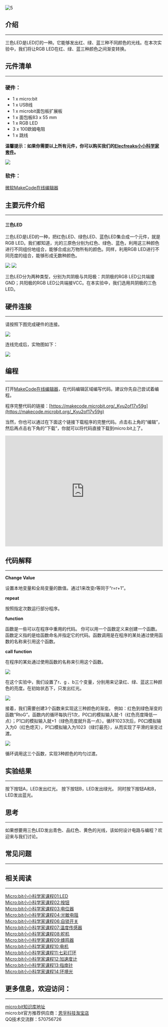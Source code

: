 ![5](https://i.imgur.com/mEAx3Tx.jpg)  

## 介绍
---

三色LED是LED灯的一种。它能够发出红、绿、蓝三种不同颜色的光线。在本次实验中，我们将让RGB LED在红、绿、蓝三种颜色之间渐变转换。


## 元件清单  
---

### 硬件：

- 1 x micro:bit
- 1 x USB线
- 1 x microbit面包板扩展板
- 1 x 面包板83 x 55 mm
- 1 x RGB LED
- 3 x 100欧姆电阻
- 1 x 跳线

**温馨提示：如果你需要以上所有元件，你可以购买我们的[Elecfreaks小小科学家套件](https://item.taobao.com/item.htm?spm=a1z10.1-c-s.w4024-17803785896.2.18dc3f94XOgpWg&id=562837851877&scene=taobao_shop)。**

![](https://i.imgur.com/W4tseua.jpg)

### 软件：

[微软MakeCode在线编辑器](https://makecode.microbit.org/)


## 主要元件介绍  
---

#### 三色LED

三色LED是LED的一种，把红色LED、绿色LED、蓝色LED集合成一个元件，就是RGB LED。我们都知道，光的三原色分别为红色、绿色、蓝色，利用这三种颜色进行不同组份地组合，能够合成出万物所有的颜色。同样，利用RGB LED进行不同亮度的组合，能够形成无数种颜色。  

![](https://i.imgur.com/9VLb4LB.jpg)
![](https://i.imgur.com/kaoHHJ2.jpg)
  
三色LED分为两种类型，分别为共阴极与共阳极：共阴极的RGB LED公共端接GND；共阳极的RGB LED公共端接VCC。在本实验中，我们选用共阴极的三色LED。 

## 硬件连接  
---

请按照下图完成硬件的连接。

![](https://i.imgur.com/krrGHBs.jpg)

连线完成后，实物图如下：  

![](https://i.imgur.com/DkfsnTs.jpg)


## 编程  
---

打开[MakeCode在线编辑器](https://makecode.microbit.org/)，在代码编辑区域编写代码。建议你先自己尝试着编程。  

程序完整代码的链接：[https://makecode.microbit.org/_Kyu2of17v59g](https://makecode.microbit.org/_Kyu2of17v59g)  

当然，你也可以通过在下面这个链接下载程序的完整代码。点击右上角的“编辑”，然后再点击右下角的“下载”，你就可以将代码直接下载到micro:bit上了。

<div style="position:relative;height:0;padding-bottom:70%;overflow:hidden;"><iframe style="position:absolute;top:0;left:0;width:100%;height:100%;" src="https://makecode.microbit.org/#pub:_7PJd01g8pc8i" frameborder="0" sandbox="allow-popups allow-forms allow-scripts allow-same-origin"></iframe></div>


## 代码解释  
---

**Change Value**

设置本地变量和全局变量的数值。通过1来改变r等同于“r=r+1”。

**repeat**

按照指定次数运行部分程序。

**function**

函数是一些可以在程序中重用的代码。 你可以用一个函数定义来创建一个函数。函数定义指的是给函数命名并指定它的代码。函数调用是在程序的某处通过使用函数的名称来引用这个函数。

**call function**

在程序的某处通过使用函数的名称来引用这个函数。

![](https://i.imgur.com/6dB22J0.jpg)

在这个实验中，我们设置了r、g 、b三个变量，分别用来记录红、绿、蓝这三种颜色的亮度。在初始状态下，只发出红光。

![](https://i.imgur.com/tWiLbVy.jpg)

接着，我们需要创建3个函数来实现这三种颜色的渐变。
例如：红色到绿色渐变的函数“RtoG”。函数内的循环每执行1次，P0口的模拟输入就-1（红色亮度降低一点）；P1口的模拟输入就+1（绿色亮度就升高一点）。循环1023次后，P0口模拟输入为0（红色熄灭），P1口模拟输入为1023（绿灯最亮），从而实现了平滑的渐变过渡。

![](https://i.imgur.com/DFZWDN5.jpg)

循环调用这三个函数，实现3种颜色的均匀过渡。


## 实验结果  
---

按下按钮A，LED发出红光。 
按下按钮B，LED发出绿光。
同时按下按钮A和B， LED发出蓝光。


## 思考  
---

如果想要用三色LED发出青色、品红色、黄色的光线，该如何设计电路与编程？欢迎来与我们讨论。 


## 常见问题
---


## 相关阅读  
---

[Micro:bit小小科学家课程01:LED](/Micro_bit_Starter_Kit_Lesson_01_LED_CN/)                        
[Micro:bit小小科学家课程02:按钮](/Micro_bit_Starter_Kit_Lesson_02_Button_CN/)   
[Micro:bit小小科学家课程03:电位器](/Micro_bit_Starter_Kit_Lesson_03_Trimpot_CN/)   
[Micro:bit小小科学家课程04:光敏电阻](/Micro_bit_Starter_Kit_Lesson_04_Photocell_CN/)   
[Micro:bit小小科学家课程06:自锁开关](/Micro_bit_Starter_Kit_Lesson_06_Self_lock_Switch_CN/)   
[Micro:bit小小科学家课程07:温度传感器](/Micro_bit_Starter_Kit_Lesson_07_Temperature_Sensor_CN/)   
[Micro:bit小小科学家课程08:舵机](/Micro_bit_Starter_Kit_Lesson_08_Servo_CN/)   
[Micro:bit小小科学家课程09:蜂鸣器](/Micro_bit_Starter_Kit_Lesson_09_Buzzer_CN/)   
[Micro:bit小小科学家课程10:电机](/Micro_bit_Starter_Kit_Lesson_10_Motor_CN/)   
[Micro:bit小小科学家课程11:七彩灯环](/Micro_bit_Starter_Kit_Lesson_11_Rainbow_LED_CN/)   
[Micro:bit小小科学家课程12:加速度计](/Micro_bit_Starter_Kit_Lesson_12_Accelerometer_CN/)   
[Micro:bit小小科学家课程13:指南针](/Micro_bit_Starter_Kit_Lesson_13_Compass_CN/)   
[Micro:bit小小科学家课程14:环境光](/Micro_bit_Starter_Kit_Lesson_14_Ambient_Light_CN/)    


## 更多信息，欢迎访问：
---
[micro:bit知识库地址](https://www.elecfreaks.com/learn-cn/)       
micro:bit官方推荐供应商：[恩孚科技淘宝店](https://shop69086944.taobao.com/?spm=a230r.7195193.1997079397.2.RSthR0)      
QQ技术交流群：570756726     

